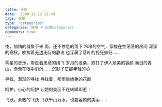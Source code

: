 ```yaml
---
title: 寻觅
date:  2009-12-12 21:49
tags: 寻觅
type: "categories"
categories: 随笔 # 配置categories
comments: true
---
```


夜，悄悄的凝聚下来
雨，还不停息的落下
冷冷的空气，穿梭在空荡荡的房间
深深的寒秋，吹拂着无边无际的静谧
也深藏了落叶的视死如归……

零星的音乐，带走着思绪的纷飞
岁月的沧桑，跌打了伊人娇美的容颜
满目的青山，渐渐在眼中消沉……
沉默了它那年轻的心

寻找，渐渐的寻找
寻找着，那雨后娇艳的花颜

呵护，小心的呵护
让她的美丽不在转瞬即逝！

飞跃，勇敢的飞跃
飞跃千山万水，也要容颜的美丽……
 

